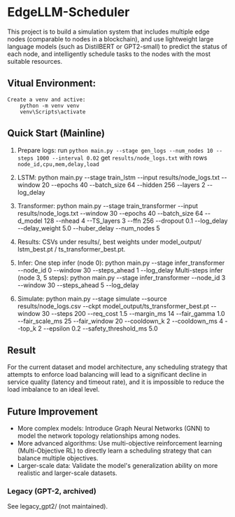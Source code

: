 # EdgeLLM-Scheduler
This project is to build a simulation system that includes multiple edge nodes (comparable to nodes in a blockchain), and use lightweight large language models (such as DistilBERT or GPT2-small) to predict the status of each node, and intelligently schedule tasks to the nodes with the most suitable resources.

## Vitual Environment:
    Create a venv and active:
        python -m venv venv
        venv\Scripts\activate

## Quick Start (Mainline)
1) Prepare logs: 
   run `python main.py --stage gen_logs --num_nodes 10 --steps 1000 --interval 0.02` 
   get `results/node_logs.txt` with rows `node_id,cpu,mem,delay,load`

2) LSTM:
   python main.py --stage train_lstm --input results/node_logs.txt --window 20 --epochs 40 --batch_size 64 --hidden 256 --layers 2 --log_delay

3) Transformer:
   python main.py --stage train_transformer --input results/node_logs.txt --window 30 --epochs 40 --batch_size 64 --d_model 128 --nhead 4 --TS_layers 3 --ffn 256 --dropout 0.1 --log_delay --delay_weight 5.0 --huber_delay --num_nodes 5

4) Results:
   CSVs under results/, best weights under model_output/
      lstm_best.pt / ts_transformer_best.pt.

5) Infer:
   One step infer (node 0):
      python main.py --stage infer_transformer --node_id 0 --window 30 --steps_ahead 1 --log_delay
   Multi-steps infer (node 3, 5 steps):
      python main.py --stage infer_transformer --node_id 3 --window 30 --steps_ahead 5 --log_delay

6) Simulate:
   python main.py --stage simulate --source results/node_logs.csv --ckpt model_output/ts_transformer_best.pt --window 30 --steps 200 --req_cost 1.5 --margin_ms 14 --fair_gamma 1.0 --fair_scale_ms 25 --fair_window 20 --cooldown_k 2 --cooldown_ms 4 --top_k 2 --epsilon 0.2 --safety_threshold_ms 5.0

## Result
For the current dataset and model architecture, any scheduling strategy that attempts to enforce load balancing will lead to a significant decline in service quality (latency and timeout rate), and it is impossible to reduce the load imbalance to an ideal level.

## Future Improvement
   - More complex models: Introduce Graph Neural Networks (GNN) to model the network topology relationships among nodes. 
   - More advanced algorithms: Use multi-objective reinforcement learning (Multi-Objective RL) to directly learn a scheduling strategy that can balance multiple objectives. 
   - Larger-scale data: Validate the model's generalization ability on more realistic and larger-scale datasets.

### Legacy (GPT-2, archived)
   See legacy_gpt2/ (not maintained).
